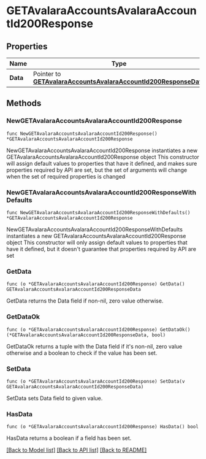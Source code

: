 # GETAvalaraAccountsAvalaraAccountId200Response

## Properties

Name | Type | Description | Notes
------------ | ------------- | ------------- | -------------
**Data** | Pointer to [**GETAvalaraAccountsAvalaraAccountId200ResponseData**](GETAvalaraAccountsAvalaraAccountId200ResponseData.md) |  | [optional] 

## Methods

### NewGETAvalaraAccountsAvalaraAccountId200Response

`func NewGETAvalaraAccountsAvalaraAccountId200Response() *GETAvalaraAccountsAvalaraAccountId200Response`

NewGETAvalaraAccountsAvalaraAccountId200Response instantiates a new GETAvalaraAccountsAvalaraAccountId200Response object
This constructor will assign default values to properties that have it defined,
and makes sure properties required by API are set, but the set of arguments
will change when the set of required properties is changed

### NewGETAvalaraAccountsAvalaraAccountId200ResponseWithDefaults

`func NewGETAvalaraAccountsAvalaraAccountId200ResponseWithDefaults() *GETAvalaraAccountsAvalaraAccountId200Response`

NewGETAvalaraAccountsAvalaraAccountId200ResponseWithDefaults instantiates a new GETAvalaraAccountsAvalaraAccountId200Response object
This constructor will only assign default values to properties that have it defined,
but it doesn't guarantee that properties required by API are set

### GetData

`func (o *GETAvalaraAccountsAvalaraAccountId200Response) GetData() GETAvalaraAccountsAvalaraAccountId200ResponseData`

GetData returns the Data field if non-nil, zero value otherwise.

### GetDataOk

`func (o *GETAvalaraAccountsAvalaraAccountId200Response) GetDataOk() (*GETAvalaraAccountsAvalaraAccountId200ResponseData, bool)`

GetDataOk returns a tuple with the Data field if it's non-nil, zero value otherwise
and a boolean to check if the value has been set.

### SetData

`func (o *GETAvalaraAccountsAvalaraAccountId200Response) SetData(v GETAvalaraAccountsAvalaraAccountId200ResponseData)`

SetData sets Data field to given value.

### HasData

`func (o *GETAvalaraAccountsAvalaraAccountId200Response) HasData() bool`

HasData returns a boolean if a field has been set.


[[Back to Model list]](../README.md#documentation-for-models) [[Back to API list]](../README.md#documentation-for-api-endpoints) [[Back to README]](../README.md)


